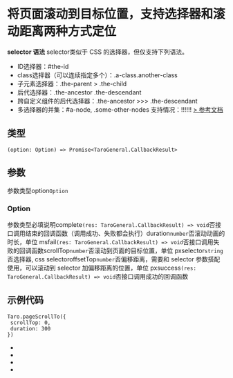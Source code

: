 # 将页面滚动到目标位置，支持选择器和滚动距离两种方式定位
**selector 语法** selector类似于 CSS 的选择器，但仅支持下列语法。

- ID选择器：#the-id
- class选择器（可以连续指定多个）：.a-class.another-class
- 子元素选择器：.the-parent > .the-child
- 后代选择器：.the-ancestor .the-descendant
- 跨自定义组件的后代选择器：.the-ancestor >>> .the-descendant
- 多选择器的并集：#a-node, .some-other-nodes
支持情况：!!!!!!
[> 参考文档
](https://developers.weixin.qq.com/miniprogram/dev/api/ui/scroll/wx.pageScrollTo.html)
## 类型[​](pageScrollTo.html#类型)
```tsx
(option: Option) => Promise<TaroGeneral.CallbackResult>
```

## 参数[​](pageScrollTo.html#参数)
参数类型option`Option`
### Option[​](pageScrollTo.html#option)
参数类型必填说明complete`(res: TaroGeneral.CallbackResult) => void`否接口调用结束的回调函数（调用成功、失败都会执行）duration`number`否滚动动画的时长，单位 msfail`(res: TaroGeneral.CallbackResult) => void`否接口调用失败的回调函数scrollTop`number`否滚动到页面的目标位置，单位 pxselector`string`否选择器, css selectoroffsetTop`number`否偏移距离，需要和 selector 参数搭配使用，可以滚动到 selector 加偏移距离的位置，单位 pxsuccess`(res: TaroGeneral.CallbackResult) => void`否接口调用成功的回调函数
## 示例代码[​](pageScrollTo.html#示例代码)
```tsx
Taro.pageScrollTo({
 scrollTop: 0,
 duration: 300
})
```

- 
- 

- 

-
